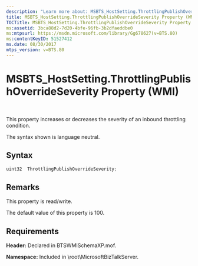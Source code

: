 ```yaml
---
description: "Learn more about: MSBTS_HostSetting.ThrottlingPublishOverrideSeverity Property (WMI)"
title: MSBTS_HostSetting.ThrottlingPublishOverrideSeverity Property (WMI)
TOCTitle: MSBTS_HostSetting.ThrottlingPublishOverrideSeverity Property (WMI)
ms:assetid: 3bca88d2-7d20-4bfe-96fb-3b2dfaeddbe0
ms:mtpsurl: https://msdn.microsoft.com/library/Gg678627(v=BTS.80)
ms:contentKeyID: 51527412
ms.date: 08/30/2017
mtps_version: v=BTS.80
---
```


# MSBTS\_HostSetting.ThrottlingPublishOverrideSeverity Property (WMI)

 

This property increases or decreases the severity of an inbound throttling condition.

The syntax shown is language neutral.

## Syntax

```C#
uint32  ThrottlingPublishOverrideSeverity;  
```

## Remarks

This property is read/write.

The default value of this property is 100.

## Requirements

**Header:** Declared in BTSWMISchemaXP.mof.

**Namespace:** Included in \\root\\MicrosoftBizTalkServer.

